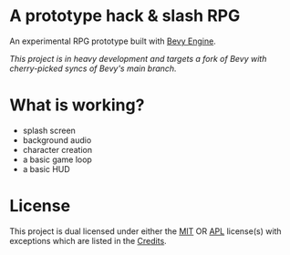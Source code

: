 # A prototype hack & slash RPG

An experimental RPG prototype built with [Bevy Engine][bevy].

_This project is in heavy development and targets a fork of Bevy with cherry-picked syncs of Bevy's main branch._
 
# What is working?
* splash screen
* background audio
* character creation
* a basic game loop
* a basic HUD

# License

This project is dual licensed under either the [MIT](LICENSE-MIT) OR [APL](LICENSE-APL) license(s) with exceptions which are listed in the [Credits](credits/CREDITS.md).

[bevy]: https://bevyengine.org/
